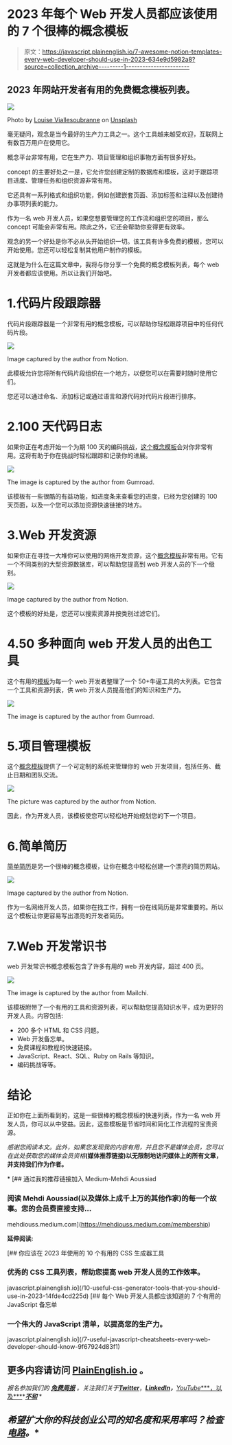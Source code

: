 # 2023 年每个 Web 开发人员都应该使用的 7 个很棒的概念模板

> 原文：<https://javascript.plainenglish.io/7-awesome-notion-templates-every-web-developer-should-use-in-2023-634e9d5982a8?source=collection_archive---------1----------------------->

## 2023 年网站开发者有用的免费概念模板列表。

![](img/53db44c9b93fa9d9f7805584f91a4235.png)

Photo by [Louise Viallesoubranne](https://unsplash.com/@louisemink?utm_source=medium&utm_medium=referral) on [Unsplash](https://unsplash.com?utm_source=medium&utm_medium=referral)

毫无疑问，观念是当今最好的生产力工具之一。这个工具越来越受欢迎，互联网上有数百万用户在使用它。

概念平台非常有用，它在生产力、项目管理和组织事物方面有很多好处。

concept 的主要好处之一是，它允许您创建定制的数据库和模板，这对于跟踪项目进度、管理任务和组织资源非常有用。

它还具有一系列格式和组织功能，例如创建嵌套页面、添加标签和注释以及创建待办事项列表的能力。

作为一名 web 开发人员，如果您想要管理您的工作流和组织您的项目，那么 concept 可能会非常有用。除此之外，它还会帮助你变得更有效率。

观念的另一个好处是你不必从头开始组织一切。该工具有许多免费的模板，您可以开始使用。您还可以轻松复制其他用户制作的模板。

这就是为什么在这篇文章中，我将与你分享一个免费的概念模板列表，每个 web 开发者都应该使用。所以让我们开始吧。

# 1.代码片段跟踪器

代码片段跟踪器是一个非常有用的概念模板，可以帮助你轻松跟踪项目中的任何代码片段。

![](img/dcef77e48dae7f9cd8e1be4074979c9f.png)

Image captured by the author from Notion.

此模板允许您将所有代码片段组织在一个地方，以便您可以在需要时随时使用它们。

您还可以通过命名、添加标记或通过语言和源代码对代码片段进行排序。

# 2.100 天代码日志

如果你正在考虑开始一个为期 100 天的编码挑战，[这个概念模板](https://tonydavid.gumroad.com/l/100-days-of-code-journal)会对你非常有用。这将有助于你在挑战时轻松跟踪和记录你的进展。

![](img/cf9ecdcc4fe17eb94b814a8989ce3d88.png)

The image is captured by the author from Gumroad.

该模板有一些很酷的有益功能，如进度条来查看您的进度，已经为您创建的 100 天页面，以及一个您可以添加资源快速链接的地方。

# 3.Web 开发资源

如果你正在寻找一大堆你可以使用的网络开发资源，这个[概念模板](https://www.notion.so/templates/web-development-resources)非常有用。它有一个不同类别的大型资源数据库，可以帮助您提高到 web 开发人员的下一个级别。

![](img/98e60c58920714a6213402fe3ace2e85.png)

Image captured by the author from Notion.

这个模板的好处是，您还可以搜索资源并按类别过滤它们。

# 4.50 多种面向 web 开发人员的出色工具

这个有用的[模板](https://surajondev.gumroad.com/l/50-tools-web-developers)为每一个 web 开发者整理了一个 50+牛逼工具的大列表。它包含一个工具和资源列表，供 web 开发人员提高他们的知识和生产力。

![](img/445660c8edefe454dd55b22822085969.png)

The image is captured by the author from Gumroad.

# 5.项目管理模板

这个[概念模板](https://www.notion.so/templates/project-management)提供了一个可定制的系统来管理你的 web 开发项目，包括任务、截止日期和团队交流。

![](img/54d15c4cfd8ae945e9be45ab4f1d91b2.png)

The picture was captured by the author from Notion.

因此，作为开发人员，该模板使您可以轻松地开始规划您的下一个项目。

# 6.简单简历

[简单简历](https://www.notion.so/templates/simple-resume)是另一个很棒的概念模板，让你在概念中轻松创建一个漂亮的简历网站。

![](img/4c5f1b1b9934ff904362d791a760de3b.png)

Image captured by the author from Notion.

作为一名网络开发人员，如果你在找工作，拥有一份在线简历是非常重要的。所以这个模板让你更容易写出漂亮的开发者简历。

# 7.Web 开发常识书

web 开发常识书概念模板包含了许多有用的 web 开发内容，超过 400 页。

![](img/177092acef29fc8865997a64efb1922e.png)

The image is captured by the author from Mailchi.

该模板附带了一个有用的工具和资源列表，可以帮助您提高知识水平，成为更好的开发人员。内容包括:

*   200 多个 HTML 和 CSS 问题。
*   Web 开发备忘单。
*   免费课程和教程的快速链接。
*   JavaScript、React、SQL、Ruby on Rails 等知识。
*   编码挑战等等。

# 结论

正如你在上面所看到的，这是一些很棒的概念模板的快速列表，作为一名 web 开发人员，你可以从中受益。因此，这些模板是节省时间和简化工作流程的宝贵资源。

*感谢您阅读本文。此外，如果您发现我的内容有用，并且您不是媒体会员，您可以在此处获取您的媒体会员资格*[](https://mehdiouss.medium.com/membership)**(媒体推荐链接)以无限制地访问媒体上的所有文章，并支持我们作为作者。**

*[](https://mehdiouss.medium.com/membership) [## 通过我的推荐链接加入 Medium-Mehdi Aoussiad

### 阅读 Mehdi Aoussiad(以及媒体上成千上万的其他作家)的每一个故事。您的会员费直接支持…

mehdiouss.medium.com](https://mehdiouss.medium.com/membership) 

**延伸阅读:**

[](/10-useful-css-generator-tools-that-you-should-use-in-2023-14fde4cd225d) [## 你应该在 2023 年使用的 10 个有用的 CSS 生成器工具

### 优秀的 CSS 工具列表，帮助您提高 web 开发人员的工作效率。

javascript.plainenglish.io](/10-useful-css-generator-tools-that-you-should-use-in-2023-14fde4cd225d) [](/7-useful-javascript-cheatsheets-every-web-developer-should-know-9f67924d83f1) [## 每个 Web 开发人员都应该知道的 7 个有用的 JavaScript 备忘单

### 一个伟大的 JavaScript 清单，以提高您的生产力。

javascript.plainenglish.io](/7-useful-javascript-cheatsheets-every-web-developer-should-know-9f67924d83f1) 

## 更多内容请访问 [PlainEnglish.io](https://plainenglish.io/) 。

*报名参加我们的* [***免费周报***](http://newsletter.plainenglish.io/) *。关注我们关于*[***Twitter***](https://twitter.com/inPlainEngHQ)，[***LinkedIn***](https://www.linkedin.com/company/inplainenglish/)***，***[*YouTube****，以及***](https://www.youtube.com/channel/UCtipWUghju290NWcn8jhyAw)*[***不和***](https://discord.gg/GtDtUAvyhW) *

## *希望扩大你的科技创业公司的知名度和采用率吗？检查[电路](https://circuit.ooo/?utm=publication-post-cta)。**